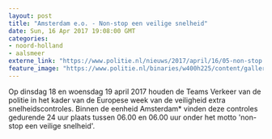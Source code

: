 ```yaml
---
layout: post
title: "Amsterdam e.o. - Non-stop een veilige snelheid"
date: Sun, 16 Apr 2017 19:08:00 GMT
categories: 
- noord-holland 
- aalsmeer 
externe_link: "https://www.politie.nl/nieuws/2017/april/16/05-non-stop.html"
feature_image: "https://www.politie.nl/binaries/w400h225/content/gallery/politie/stockfotos/infra-en-voertuigen/lasercontrole-snelheid-auto.jpg"
---
```


Op dinsdag 18 en woensdag 19 april 2017 houden de Teams Verkeer van de politie in het kader van de Europese week van de veiligheid extra snelheidscontroles. Binnen de eenheid Amsterdam* vinden deze controles gedurende 24 uur plaats tussen 06.00 en 06.00 uur onder het motto 'non-stop een veilige snelheid'.
